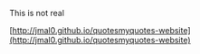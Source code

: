 This is not real

[http://jmal0.github.io/quotesmyquotes-website](http://jmal0.github.io/quotesmyquotes-website)
